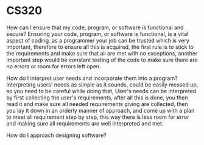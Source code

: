 # CS320
How can I ensure that my code, program, or software is functional and secure?
Ensuring your code, program, or software is functional, is a vital aspect of coding, as a programmer your job can be trusted which is very important, therefore to ensure all this is acquired, the first rule is to stick to the requirements and make sure that all are met with no exceptions, another important step would be constant testing of the code to make sure there are no errors or room for errors left open. 


How do I interpret user needs and incorporate them into a program?
Interpreting users' needs as simple as it sounds, could be easily messed up, so you need to be careful while doing that, User's needs can be interpreted by first collecting the user's requirements, after all this is done, you then read it and make sure all needed requirements giving are collected, then you lay it down in an orderly manner of approach, and come up with a plan to meet all requirement step by step, this way there is less room for error and making sure all requirements are well interpreted and met. 


How do I approach designing software?

